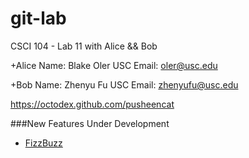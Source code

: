 git-lab
=======

CSCI 104 - Lab 11 with Alice &amp;&amp; Bob

+Alice
Name: Blake Oler
USC Email: oler@usc.edu


+Bob
Name: Zhenyu Fu
USC Email: zhenyufu@usc.edu

https://octodex.github.com/pusheencat

###New Features Under Development
  + [FizzBuzz](http://www.codinghorror.com/blog/2007/02/why-cant-programmers-program.html)
